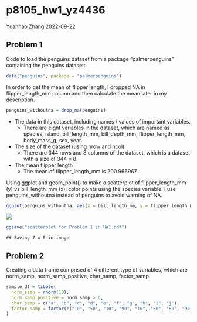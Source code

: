 p8105_hw1_yz4436
================
Yuanhao Zhang
2022-09-22

## Problem 1

Code to load the penguins dataset from a package “palmerpenguins”
containing the penguins dataset:

``` r
data("penguins", package = "palmerpenguins")
```

In order to get the mean of flipper length, I dropped NA in
flipper_length_mm column and then calculate the mean later in my
description.

``` r
penguins_withoutna = drop_na(penguins)
```

-   The data in this dataset, including names / values of important
    variables.
    -   There are eight variables in the dataset, which are named as
        species, island, bill_length_mm, bill_depth_mm,
        flipper_length_mm, body_mass_g, sex, year.
-   The size of the dataset (using nrow and ncol)
    -   There are 344 rows and 8 columns of the dataset, which is a
        dataset with a size of 344 \* 8.
-   The mean flipper length
    -   The mean of flipper_length_mm is 200.966967.

Using ggplot and geom_point() to make a scatterplot of flipper_length_mm
(y) vs bill_length_mm (x); color points using the species variable. I
use penguins_withoutna instead of penguins to avoid warning of NA.

``` r
ggplot(penguins_withoutna, aes(x = bill_length_mm, y = flipper_length_mm, color = species)) + geom_point() 
```

![](p8105_hw1_yz4436_files/figure-gfm/unnamed-chunk-2-1.png)<!-- -->

``` r
ggsave("scatterplot for Problem 1 in HW1.pdf")
```

    ## Saving 7 x 5 in image

## Problem 2

Creating a data frame comprised of 4 different type of variables, which
are norm_samp, norm_samp_positive, char_samp, factor_samp.

``` r
sample_df = tibble(
  norm_samp = rnorm(10),
  norm_samp_positive = norm_samp > 0,
  char_samp = c("a", "b", "c", "d", "e", "f", "g", "h", "i", "j"),
  factor_samp = factor(c("10", "50", "10", "90", "10", "50", "50", "90", "50", "90"))
)
```
